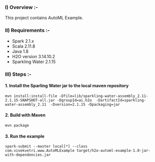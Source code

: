 ### I) Overview :-

This project contains AutoML Example.

### II) Requirements :-

* Spark 2.1.x
* Scala 2.11.8
* Java 1.8
* H2O version 3.14.10.2
* Sparkling Water 2.1.15

### III) Steps :-

#### 1. Install the Sparling Water jar to the local maven repository

```
mvn install:install-file -Dfile=lib/sparkling-water-assembly_2.11-2.1.15-SNAPSHOT-all.jar -DgroupId=ai.h2o  -DartifactId=sparkling-water-assembly_2.11  -Dversion=2.1.15 -Dpackaging=jar
```
    
#### 2. Build with Maven

```
mvn package
```

#### 3. Run the example

```
spark-submit --master local[*] --class com.vivekvetri.www.AutoMLExample target/h2o-automl-example-1.0-jar-with-dependencies.jar

```
